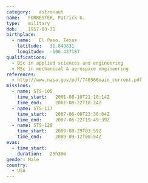```yaml
---
category:	astronaut
name:	FORRESTER, Patrick G.
type:	military
dob:	1957-03-31
birthplace:
  - name:	El Paso, Texas
    latitude:	31.849831
    longitude:	-106.437187
qualifications:
  - BSc in applied sciences and engineering
  - MSc in mechanical & aerospace engineering
references:
  - http://www.nasa.gov/pdf/740566main_current.pdf
missions:
  - name: STS-105
    time_start:   2001-08-10T21:10:14Z
    time_end:     2001-08-22T18:24Z
  - name: STS-117
    time_start:   2007-06-08T23:38:04Z
    time_end:     2007-06-22T19:49:39Z
  - name: STS-128
    time_start:   2009-08-29T03:59Z
    time_end:     2009-09-12T00:54Z
evas:
  - time_start: 
    duration:   25h30m
gender:	Male
country:
  - USA
---
```

